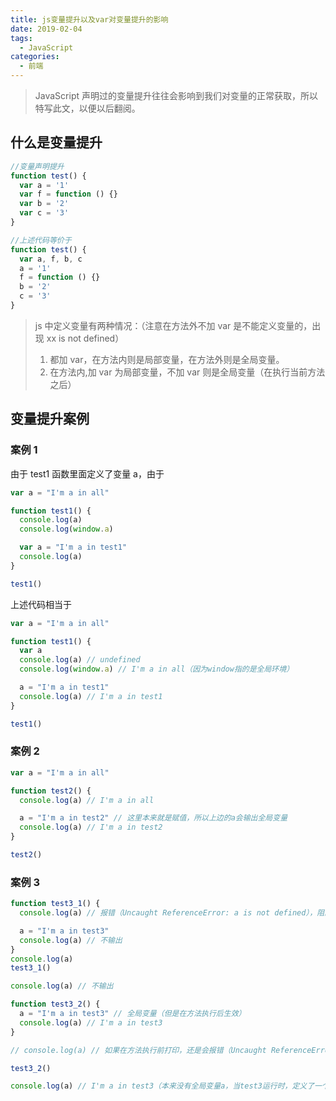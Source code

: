 ```yaml
---
title: js变量提升以及var对变量提升的影响
date: 2019-02-04
tags:
  - JavaScript
categories:
  - 前端
---
```


> JavaScript 声明过的变量提升往往会影响到我们对变量的正常获取，所以特写此文，以便以后翻阅。

<!-- more -->

## 什么是变量提升

```javascript
//变量声明提升
function test() {
  var a = '1'
  var f = function () {}
  var b = '2'
  var c = '3'
}

//上述代码等价于
function test() {
  var a, f, b, c
  a = '1'
  f = function () {}
  b = '2'
  c = '3'
}
```

> js 中定义变量有两种情况：（注意在方法外不加 var 是不能定义变量的，出现 xx is not defined）
>
> 1. 都加 var，在方法内则是局部变量，在方法外则是全局变量。
> 2. 在方法内,加 var 为局部变量，不加 var 则是全局变量（在执行当前方法之后）

## 变量提升案例

### 案例 1

由于 test1 函数里面定义了变量 a，由于

```javascript
var a = "I'm a in all"

function test1() {
  console.log(a)
  console.log(window.a)

  var a = "I'm a in test1"
  console.log(a)
}

test1()
```

上述代码相当于

```javascript
var a = "I'm a in all"

function test1() {
  var a
  console.log(a) // undefined
  console.log(window.a) // I'm a in all（因为window指的是全局环境）

  a = "I'm a in test1"
  console.log(a) // I'm a in test1
}

test1()
```

### 案例 2

```javascript
var a = "I'm a in all"

function test2() {
  console.log(a) // I'm a in all

  a = "I'm a in test2" // 这里本来就是赋值，所以上边的a会输出全局变量
  console.log(a) // I'm a in test2
}

test2()
```

### 案例 3

```javascript
function test3_1() {
  console.log(a) // 报错（Uncaught ReferenceError: a is not defined），阻断以下代码的运行

  a = "I'm a in test3"
  console.log(a) // 不输出
}
console.log(a)
test3_1()

console.log(a) // 不输出
```

```javascript
function test3_2() {
  a = "I'm a in test3" // 全局变量（但是在方法执行后生效）
  console.log(a) // I'm a in test3
}

// console.log(a) // 如果在方法执行前打印，还是会报错（Uncaught ReferenceError: a is not defined），阻断以下代码的运行

test3_2()

console.log(a) // I'm a in test3（本来没有全局变量a，当test3运行时，定义了一个全局变量a，所以这里会输出）
```
